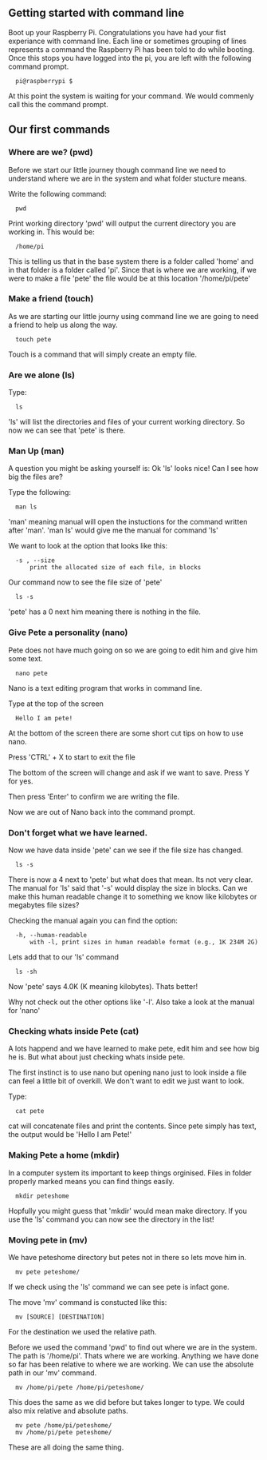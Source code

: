 ## Getting started with command line

Boot up your Raspberry Pi. Congratulations you have had your fist experiance with command line. Each line or sometimes grouping of lines represents a command the Raspberry Pi has been told to do while booting. Once this stops you have logged into the pi, you are left with the following command prompt.

```shell
  pi@raspberrypi $
```

At this point the system is waiting for your command. We would commenly call this the command prompt.

## Our first commands

### Where are we? (pwd)

Before we start our little journey though command line we need to understand where we are in the system and what folder stucture means.

Write the following command:

```shell
  pwd
```

Print working directory 'pwd' will output the current directory you are working in. This would be:

```shell
  /home/pi
```

This is telling us that in the base system there is a folder called 'home' and in that folder is a folder called 'pi'. Since that is where we are working, if we were to make a file 'pete' the file would be at this location '/home/pi/pete'

### Make a friend (touch)

As we are starting our little journy using command line we are going to need a friend to help us along the way.

```shell
  touch pete
```

Touch is a command that will simply create an empty file. 

### Are we alone (ls)

Type: 

```shell
  ls
```
'ls' will list the directories and files of your current working directory. So now we can see that 'pete' is there.

### Man Up (man)

A question you might be asking yourself is: Ok 'ls' looks nice! Can I see how big the files are?

Type the following:

```shell
  man ls
```
'man' meaning manual will open the instuctions for the command written after 'man'. 'man ls' would give me the manual for command 'ls'

We want to look at the option that looks like this:

```shell
  -s , --size
      print the allocated size of each file, in blocks
```

Our command now to see the file size of 'pete' 

```shell
  ls -s 
```
'pete' has a 0 next him meaning there is nothing in the file.

### Give Pete a personality (nano)

Pete does not have much going on so we are going to edit him and give him some text.

```shell
  nano pete
```

Nano is a text editing program that works in command line.

Type at the top of the screen 

```shell
  Hello I am pete!
```

At the bottom of the screen there are some short cut tips on how to use nano. 

Press 'CTRL' + X to start to exit the file 

The bottom of the screen will change and ask if we want to save. Press Y for yes.

Then press 'Enter' to confirm we are writing the file.

Now we are out of Nano back into the command prompt.

### Don't forget what we have learned. 

Now we have data inside 'pete' can we see if the file size has changed.

```shell
  ls -s
```
There is now a 4 next to 'pete' but what does that mean. Its not very clear. The manual for 'ls' said that '-s' would display the size in blocks. Can we make this human readable change it to something we know like kilobytes or megabytes file sizes?

Checking the manual again you can find the option:

```shell
  -h, --human-readable
      with -l, print sizes in human readable format (e.g., 1K 234M 2G)
```
Lets add that to our 'ls' command

```shell
  ls -sh
```
Now 'pete' says 4.0K (K meaning kilobytes). Thats better!

Why not check out the other options like '-l'. Also take a look at the manual for 'nano'

### Checking whats inside Pete (cat)

A lots happend and we have learned to make pete, edit him and see how big he is. But what about just checking whats inside pete.

The first instinct is to use nano but opening nano just to look inside a file can feel a little bit of overkill. We don't want to edit we just want to look. 

Type: 

```shell
  cat pete
```

cat will concatenate files and print the contents. Since pete simply has text, the output would be 'Hello I am Pete!'

### Making Pete a home (mkdir)

In a computer system its important to keep things orginised. Files in folder properly marked means you can find things easily.

```shell
  mkdir peteshome
```
Hopfully you might guess that 'mkdir' would mean make directory. If you use the 'ls' command you can now see the directory in the list!

### Moving pete in (mv)

We have peteshome directory but petes not in there so lets move him in. 

```shell
  mv pete peteshome/
```
If we check using the 'ls' command we can see pete is infact gone.

The move 'mv' command is constucted like this: 

```shell
  mv [SOURCE] [DESTINATION]
```
For the destination we used the relative path. 

Before we used the command 'pwd' to find out where we are in the system. The path is '/home/pi'. Thats where we are working. Anything we have done so far has been relative to where we are working. We can use the absolute path in our 'mv' command.

```shell
  mv /home/pi/pete /home/pi/peteshome/
```
This does the same as we did before but takes longer to type. We could also mix relative and absolute paths.

```shell
  mv pete /home/pi/peteshome/
  mv /home/pi/pete peteshome/
```
These are all doing the same thing.
